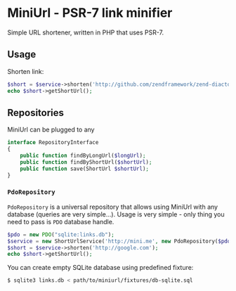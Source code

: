 MiniUrl - PSR-7 link minifier
=============================

Simple URL shortener, written in PHP that uses PSR-7.


Usage
-----

Shorten link:

```php
$short = $service->shorten('http://github.com/zendframework/zend-diactoros');
echo $short->getShortUrl();
```

Repositories
------------

MiniUrl can be plugged to any 

```php
interface RepositoryInterface
{
    public function findByLongUrl($longUrl);
    public function findByShortUrl($shortUrl);
    public function save(ShortUrl $shortUrl);
}
```

### `PdoRepository`

`PdoRepository` is a universal repository that allows using MiniUrl with any database (queries are very simple...).
Usage is very simple - only thing you need to pass is `PDO` database handle.

```php
$pdo = new PDO("sqlite:links.db");
$service = new ShortUrlService('http://mini.me', new PdoRepository($pdo));
$short = $service->shorten('http://google.com');
echo $short->getShortUrl();
```

You can create empty SQLite database using predefined fixture:

```bash
$ sqlite3 links.db < path/to/miniurl/fixtures/db-sqlite.sql
```

